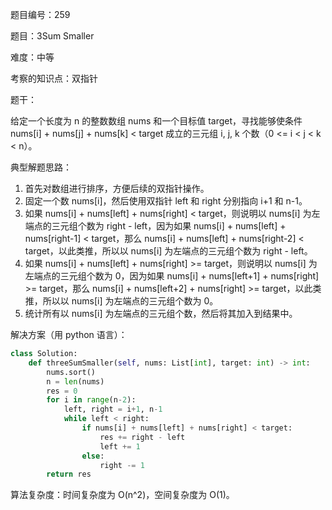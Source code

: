 题目编号：259

题目：3Sum Smaller

难度：中等

考察的知识点：双指针

题干：

给定一个长度为 n 的整数数组 nums 和一个目标值 target，寻找能够使条件 nums[i] + nums[j] + nums[k] < target 成立的三元组 i, j, k 个数（0 <= i < j < k < n）。

典型解题思路：

1. 首先对数组进行排序，方便后续的双指针操作。
2. 固定一个数 nums[i]，然后使用双指针 left 和 right 分别指向 i+1 和 n-1。
3. 如果 nums[i] + nums[left] + nums[right] < target，则说明以 nums[i] 为左端点的三元组个数为 right - left，因为如果 nums[i] + nums[left] + nums[right-1] < target，那么 nums[i] + nums[left] + nums[right-2] < target，以此类推，所以以 nums[i] 为左端点的三元组个数为 right - left。
4. 如果 nums[i] + nums[left] + nums[right] >= target，则说明以 nums[i] 为左端点的三元组个数为 0，因为如果 nums[i] + nums[left+1] + nums[right] >= target，那么 nums[i] + nums[left+2] + nums[right] >= target，以此类推，所以以 nums[i] 为左端点的三元组个数为 0。
5. 统计所有以 nums[i] 为左端点的三元组个数，然后将其加入到结果中。

解决方案（用 python 语言）：

```python
class Solution:
    def threeSumSmaller(self, nums: List[int], target: int) -> int:
        nums.sort()
        n = len(nums)
        res = 0
        for i in range(n-2):
            left, right = i+1, n-1
            while left < right:
                if nums[i] + nums[left] + nums[right] < target:
                    res += right - left
                    left += 1
                else:
                    right -= 1
        return res
```

算法复杂度：时间复杂度为 O(n^2)，空间复杂度为 O(1)。